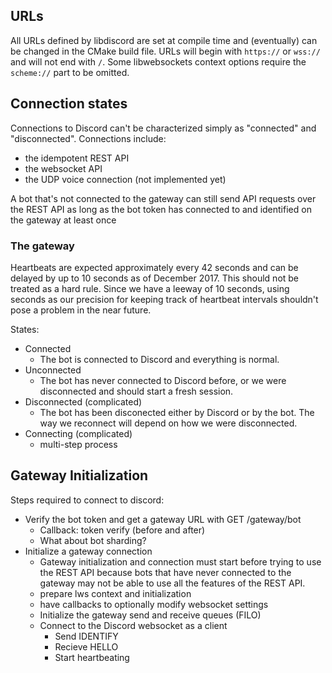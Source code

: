 ## URLs
All URLs defined by libdiscord are set at compile time and (eventually) can be changed in the CMake build file.
URLs will begin with ``https://`` or ``wss://`` and will not end with ``/``. Some libwebsockets context options require 
the `scheme://` part to be omitted.

## Connection states
Connections to Discord can't be characterized simply as "connected" and "disconnected". Connections include:
* the idempotent REST API
* the websocket API
* the UDP voice connection (not implemented yet)

A bot that's not connected to the gateway can still send API requests over the REST API as long as the bot
token has connected to and identified on the gateway at least once

### The gateway
Heartbeats are expected approximately every 42 seconds and can be delayed by up to 10 seconds
as of December 2017. This should not be treated as a hard rule. Since we have a leeway of 10 seconds,
using seconds as our precision for keeping track of heartbeat intervals shouldn't pose a problem in the near future.

States:
* Connected
  * The bot is connected to Discord and everything is normal.
* Unconnected
  * The bot has never connected to Discord before, or we were disconnected and should start a fresh session.
* Disconnected (complicated)
  * The bot has been disconected either by Discord or by the bot. The way we reconnect will depend on how we were disconnected.
* Connecting (complicated)
  * multi-step process


## Gateway Initialization
Steps required to connect to discord:
* Verify the bot token and get a gateway URL with GET /gateway/bot
    * Callback: token verify (before and after)
    * What about bot sharding?
* Initialize a gateway connection
    * Gateway initialization and connection must start before trying to use the REST API because bots that have never 
    connected to the gateway may not be able to use all the features of the REST API.
    * prepare lws context and initialization
    * have callbacks to optionally modify websocket settings
    * Initialize the gateway send and receive queues (FILO)
    * Connect to the Discord websocket as a client
        * Send IDENTIFY
        * Recieve HELLO
        * Start heartbeating
    
